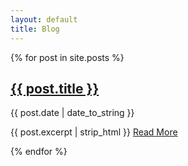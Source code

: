 ```yaml
---
layout: default
title: Blog
---
```


{% for post in site.posts %}
  <h2><a href="{{ post.url }}">{{ post.title }}</a></h2>
  <p>{{ post.date | date_to_string }} <p> </p> {{ post.excerpt | strip_html }}
    <a href="{{ post.url }}" class="read-more">Read More</a> </p>
{% endfor %}
